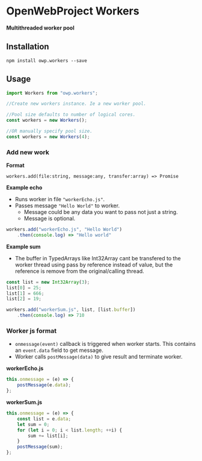 # OpenWebProject Workers

**Multithreaded worker pool**

## Installation
`npm install owp.workers --save`

## Usage
```javascript
import Workers from "owp.workers";

//Create new workers instance. Ie a new worker pool.

//Pool size defaults to number of logical cores.
const workers = new Workers();

//OR manually specify pool size.
const workers = new Workers(4);
```

### Add new work

**Format**
```
workers.add(file:string, message:any, transfer:array) => Promise
```

**Example echo**
* Runs worker in file `"workerEcho.js"`.
* Passes message `"Hello World"` to worker.
    - Message could be any data you want to pass not just a string.
    - Message is optional.
```javascript
workers.add("workerEcho.js", "Hello World")
    .then(console.log) => "Hello world"
```

**Example sum**    
* The buffer in TypedArrays like Int32Array cant be transfered to the worker thread using pass by reference instead of value, but the reference is remove from the original/calling thread.

```javascript
const list = new Int32Array(3);
list[0] = 25;
list[1] = 666;
list[2] = 19;

workers.add("workerSum.js", list, [list.buffer])
    .then(console.log) => 710
```

### Worker js format

* `onmessage(event)` callback is triggered when worker starts. This contains an `event.data` field to get message.    
* Worker calls `postMessage(data)` to give result and terminate worker.

**workerEcho.js**
```javascript
this.onmessage = (e) => {
    postMessage(e.data);
};
```

**workerSum.js**
```javascript
this.onmessage = (e) => {
    const list = e.data;
    let sum = 0;
    for (let i = 0; i < list.length; ++i) {
        sum += list[i];
    }
    postMessage(sum);
};
```